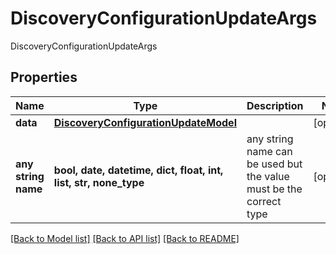 # DiscoveryConfigurationUpdateArgs

DiscoveryConfigurationUpdateArgs

## Properties
Name | Type | Description | Notes
------------ | ------------- | ------------- | -------------
**data** | [**DiscoveryConfigurationUpdateModel**](DiscoveryConfigurationUpdateModel.md) |  | [optional] 
**any string name** | **bool, date, datetime, dict, float, int, list, str, none_type** | any string name can be used but the value must be the correct type | [optional]

[[Back to Model list]](../README.md#documentation-for-models) [[Back to API list]](../README.md#documentation-for-api-endpoints) [[Back to README]](../README.md)



